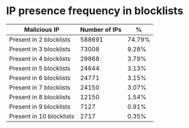 # IP presence frequency in blocklists
| Malicious IP | Number of IPs | % |
|----|----|----|
| Present in 2 blocklists | 588691 | 74.79% |
| Present in 3 blocklists | 73008 | 9.28% |
| Present in 4 blocklists | 29868 | 3.79% |
| Present in 5 blocklists | 24644 | 3.13% |
| Present in 6 blocklists | 24771 | 3.15% |
| Present in 7 blocklists | 24150 | 3.07% |
| Present in 8 blocklists | 12150 | 1.54% |
| Present in 9 blocklists | 7127 | 0.91% |
| Present in 10 blocklists | 2717 | 0.35% |
